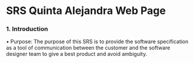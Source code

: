 # SRS Quinta Alejandra Web Page 
### 1.	Introduction
•	Purpose: The purpose of this SRS is to provide the software specification as a tool of communication between the customer and the software designer team to give a best product and avoid ambiguity.
